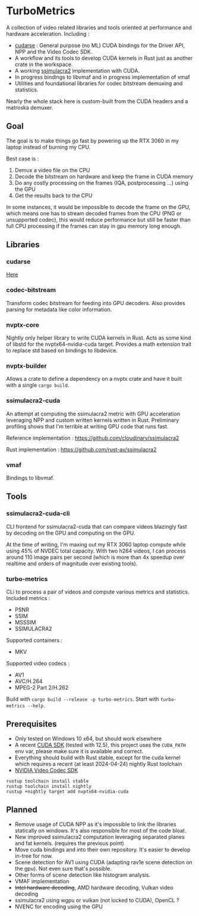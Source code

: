 # TurboMetrics

A collection of video related libraries and tools oriented at performance and hardware acceleration.
Including :

- [cudarse](crates/cudarse) : General purpose (no ML) CUDA bindings for the Driver API,
  NPP and the Video Codec SDK.
- A workflow and its tools to develop CUDA kernels in Rust just as another crate in the workspace.
- A working [ssimulacra2](https://github.com/cloudinary/ssimulacra2)
  implementation with CUDA.
- In progress bindings to libvmaf and in progress implementation of vmaf
- Utilities and foundational libraries for codec bitstream demuxing and statistics.

Nearly the whole stack here is custom-built from the CUDA headers and a matroska demuxer.

## Goal

The goal is to make things go fast by powering up the RTX 3060 in my laptop instead of burning my
CPU.

Best case is :

1. Demux a video file on the CPU
2. Decode the bitstream on hardware and keep the frame in CUDA memory
3. Do any costly processing on the frames (IQA, postprocessing ...) using the GPU
4. Get the results back to the CPU

In some instances, it would be impossible to decode the frame on the GPU, which means one has to
stream decoded frames from the CPU (PNG or unsupported codec), this would reduce performance but
still be faster than full CPU processing if the frames can stay in gpu memory long enough.

## Libraries

### cudarse

[Here](crates/cudarse)

### codec-bitstream

Transform codec bitstream for feeding into GPU decoders. Also provides parsing for metadata like
color information.

### nvptx-core

Nightly only helper library to write CUDA kernels in Rust. Acts as some kind of libstd for the
nvptx64-nvidia-cuda target. Provides a math extension trait to replace std based on bindings to
libdevice.

### nvptx-builder

Allows a crate to define a dependency on a nvptx crate and have it built with a single
`cargo build`.

### ssimulacra2-cuda

An attempt at computing the ssimulacra2 metric with GPU acceleration leveraging NPP and custom
written kernels written in Rust. Preliminary profiling shows that I'm terrible at writing GPU code
that runs fast.

Reference implementation : https://github.com/cloudinary/ssimulacra2

Rust implementation : https://github.com/rust-av/ssimulacra2

### vmaf

Bindings to libvmaf.

## Tools

### ssimulacra2-cuda-cli

CLI frontend for ssimulacra2-cuda that can compare videos blazingly fast by decoding on the GPU and
computing on the GPU.

At the time of writing, I'm maxing out my RTX 3060 laptop compute while using 45% of NVDEC total
capacity. With two h264 videos, I can process around 110 image pairs per second (which is more than
4x speedup over realtime and orders of magnitude over existing tools).

### turbo-metrics

CLi to process a pair of videos and compute various metrics and statistics.
Included metrics :

- PSNR
- SSIM
- MSSSIM
- SSIMULACRA2

Supported containers :

- MKV

Supported video codecs :

- AV1
- AVC/H.264
- MPEG-2 Part 2/H.262

Build with `cargo build --release -p turbo-metrics`. Start with `turbo-metrics --help`.

## Prerequisites

- Only tested on Windows 10 x64, but should work elsewhere
- A recent [CUDA SDK](https://developer.nvidia.com/cuda-toolkit) (tested with 12.5), this project
  uses the `CUDA_PATH` env var, please make sure it is available and correct.
- Everything should build with Rust stable, except for the cuda kernel which requires a recent (at
  least 2024-04-24) nightly Rust toolchain
- [NVIDIA Video Codec SDK](https://developer.nvidia.com/nvidia-video-codec-sdk/download)

```shell
rustup toolchain install stable
rustup toolchain install nightly
rustup +nightly target add nvptx64-nvidia-cuda
```

## Planned

- Remove usage of CUDA NPP as it's impossible to link the libraries statically on windows. It's also
  responsible for most of the code bloat.
- New improved ssimulacra2 computation leveraging separated planes and fat kernels. (requires the
  previous point)
- Move cuda bindings and into their own repository. It's easier to develop in-tree for now.
- Scene detection for AV1 using CUDA (adapting rav1e scene detection on the gpu). Not even sure
  that's possible.
- Other forms of scene detection like histogram analysis.
- VMAF implementation
- ~~Intel hardware decoding~~, AMD hardware decoding, Vulkan video decoding
- ssimulacra2 using wgpu or vulkan (not locked to CUDA), OpenCL ?
- NVENC for encoding using the GPU
